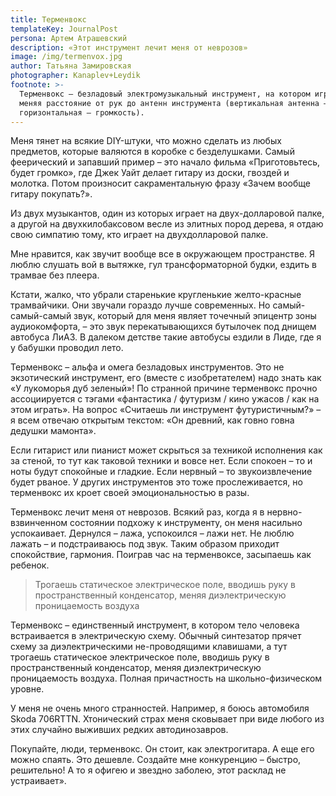 ```yaml
---
title: Терменвокс
templateKey: JournalPost
persona: Артем Атрашевский
description: «Этот инструмент лечит меня от неврозов»
image: /img/termenvox.jpg
author: Татьяна Замировская
photographer: Kanaplev+Leydik
footnote: >-
  Терменвокс – безладовый электромузыкальный инструмент, на котором играют,
  меняя расстояние от рук до антенн инструмента (вертикальная антенна – тон,
  горизонтальная – громкость).
---
```

Меня тянет на всякие DIY-штуки, что можно сделать из любых предметов, которые валяются в коробке с безделушками. Самый феерический и запавший пример – это начало фильма «Приготовьтесь, будет громко», где Джек Уайт делает гитару из доски, гвоздей и молотка. Потом произносит сакраментальную фразу «Зачем вообще гитару покупать?».

Из двух музыкантов, один из которых играет на двух-долларовой палке, а другой на двухкилобаксовом весле из элитных пород дерева, я отдаю свою симпатию тому, кто играет на двухдолларовой палке.

Мне нравится, как звучит вообще все в окружающем пространстве. Я люблю слушать вой в вытяжке, гул трансформаторной будки, ездить в трамвае без плеера.

Кстати, жалко, что убрали старенькие кругленькие желто-красные трамвайчики. Они звучали гораздо лучше современных. Но самый-самый-самый звук, который для меня являет точечный эпицентр зоны аудиокомфорта, – это звук перекатывающихся бутылочек под днищем автобуса ЛиАЗ. В далеком детстве такие автобусы ездили в Лиде, где я у бабушки проводил лето.

Терменвокс – альфа и омега безладовых инструментов. Это не экзотический инструмент, его (вместе с изобретателем) надо знать как «У лукоморья дуб зеленый»! По странной причине терменвокс прочно ассоциируется с тэгами «фантастика / футуризм / кино ужасов / как на этом играть». На вопрос «Считаешь ли инструмент футуристичным?» – я всем отвечаю открытым текстом: «Он древний, как говно говна дедушки мамонта».

Если гитарист или пианист может скрыться за техникой исполнения как за стеной, то тут как таковой техники и вовсе нет. Если спокоен – то и ноты будут спокойные и гладкие. Если нервный – то звукоизвлечение будет рваное. У других инструментов это тоже прослеживается, но терменвокс их кроет своей эмоциональностью в разы.

Терменвокс лечит меня от неврозов. Всякий раз, когда я в нервно-взвинченном состоянии подхожу к инструменту, он меня насильно успокаивает. Дернулся – лажа, успокоился – лажи нет. Не люблю лажать – и подстраиваюсь под звук. Таким образом приходит спокойствие, гармония. Поиграв час на терменвоксе, засыпаешь как ребенок.

> Трогаешь статическое электрическое поле, вводишь руку в пространственный конденсатор, меняя диэлектрическую проницаемость воздуха

Терменвокс – единственный инструмент, в котором тело человека встраивается в электрическую схему. Обычный синтезатор прячет схему за диэлектрическими не-проводящими клавишами, а тут трогаешь статическое электрическое поле, вводишь руку в пространственный конденсатор, меняя диэлектрическую проницаемость воздуха. Полная причастность на школьно-физическом уровне.

У меня не очень много странностей. Например, я боюсь автомобиля Skoda 706RTTN. Хтонический страх меня сковывает при виде любого из этих случайно выживших редких автодинозавров.

Покупайте, люди, терменвокс. Он стоит, как электрогитара. А еще его можно спаять. Это дешевле. Создайте мне конкуренцию – быстро, решительно! А то я офигею и звездно заболею, этот расклад не устраивает».
